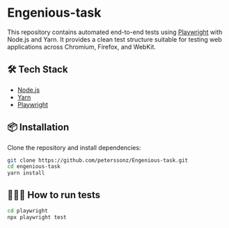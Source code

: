 # Engenious-task

This repository contains automated end-to-end tests using [Playwright](https://playwright.dev/) with Node.js and Yarn. It provides a clean test structure suitable for testing web applications across Chromium, Firefox, and WebKit.

## 🛠️ Tech Stack

- [Node.js](https://nodejs.org/)
- [Yarn](https://yarnpkg.com/)
- [Playwright](https://playwright.dev/)

## 📦 Installation

Clone the repository and install dependencies:

```bash
git clone https://github.com/peterssonz/Engenious-task.git
cd engenious-task
yarn install
```

## 🏃🏻‍♂️ How to run tests

```bash
cd playwright
npx playwright test
```

